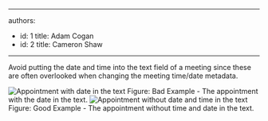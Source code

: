 

---
authors:
  - id: 1
    title: Adam Cogan
  - id: 2
    title: Cameron Shaw
---




<span class='intro'> Avoid putting the date and time into the text field of a meeting since these are often overlooked when changing the meeting time/date metadata.
 </span>

  <img class="ms-rteCustom-ImageArea" alt="Appointment with date in the text" src="/PublishingImages/MeetingAppointmentWithDateAndTime_Bad.jpg" /> <span class="ms-rteCustom-FigureBad">Figure&#58; Bad Example - The appointment with the date in the text. </span><img class="ms-rteCustom-ImageArea" alt="Appointment without date and time in the text" src="/PublishingImages/AppintmentWithoutTimeDateInContent_Good.jpg" /> <span class="ms-rteCustom-FigureGood">Figure&#58; Good Example - The appointment without time and date in the text.</span>



